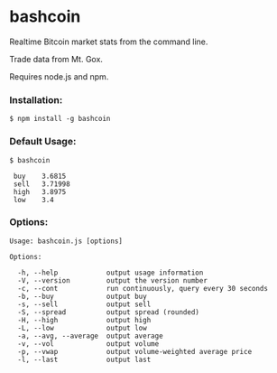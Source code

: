 # bashcoin

Realtime Bitcoin market stats from the command line.

Trade data from Mt. Gox.

Requires node.js and npm.

### Installation:

```
$ npm install -g bashcoin
```

### Default Usage:

```
$ bashcoin

 buy    3.6815
 sell   3.71998
 high   3.8975
 low    3.4

```

### Options:

```
Usage: bashcoin.js [options]

Options:

  -h, --help            output usage information
  -V, --version         output the version number
  -c, --cont            run continuously, query every 30 seconds
  -b, --buy             output buy
  -s, --sell            output sell
  -S, --spread          output spread (rounded)
  -H, --high            output high
  -L, --low             output low
  -a, --avg, --average  output average
  -v, --vol             output volume
  -p, --vwap            output volume-weighted average price
  -l, --last            output last

```

